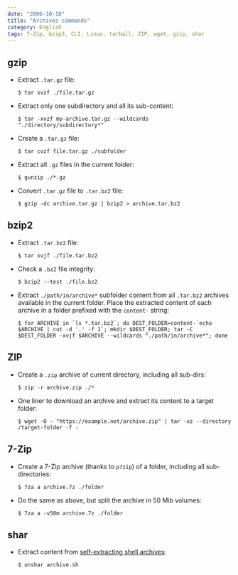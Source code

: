 ```yaml
---
date: "2006-10-18"
title: "Archives commands"
category: English
tags: 7-Zip, bzip2, CLI, Linux, tarball, ZIP, wget, gzip, shar
---
```


## gzip

- Extract `.tar.gz` file:

  ```shell-session
  $ tar xvzf ./file.tar.gz
  ```

- Extract only one subdirectory and all its sub-content:

  ```shell-session
  $ tar -xvzf my-archive.tar.gz --wildcards "./directory/subdirectory*"
  ```

- Create a `.tar.gz` file:

  ```shell-session
  $ tar cvzf file.tar.gz ./subfolder
  ```

- Extract all `.gz` files in the current folder:

  ```shell-session
  $ gunzip ./*.gz
  ```

- Convert `.tar.gz` file to `.tar.bz2` file:

  ```shell-session
  $ gzip -dc archive.tar.gz | bzip2 > archive.tar.bz2
  ```

## bzip2

- Extract `.tar.bz2` file:

  ```shell-session
  $ tar xvjf ./file.tar.bz2
  ```

- Check a `.bz2` file integrity:

  ```shell-session
  $ bzip2 --test ./file.bz2
  ```

- Extract `./path/in/archive*` subfolder content from all `.tar.bz2` archives available in the current folder. Place the extracted content of each archive in a folder prefixed with the `content-` string:

  ```shell-session
  $ for ARCHIVE in `ls *.tar.bz2`; do DEST_FOLDER=content-`echo $ARCHIVE | cut -d '.' -f 1`; mkdir $DEST_FOLDER; tar -C $DEST_FOLDER -xvjf $ARCHIVE --wildcards "./path/in/archive*"; done
  ```

## ZIP

- Create a `.zip` archive of current directory, including all sub-dirs:

  ```shell-session
  $ zip -r archive.zip ./*
  ```

- One liner to download an archive and extract its content to a target folder:

  ```shell-session
  $ wget -O - "https://example.net/archive.zip" | tar -xz --directory /target-folder -f -
  ```

## 7-Zip

- Create a 7-Zip archive (thanks to `p7zip`) of a folder, including all sub-directories:

  ```shell-session
  $ 7za a archive.7z ./folder
  ```

- Do the same as above, but split the archive in 50 Mib volumes:

  ```shell-session
  $ 7za a -v50m archive.7z ./folder
  ```

## shar

- Extract content from [self-extracting shell archives](https://en.wikipedia.org/wiki/Shar):

  ```shell-session
  $ unshar archive.sh
  ```
